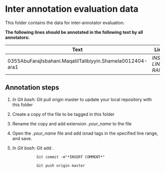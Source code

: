 # **Inter annotation evaluation data**

This folder contains the data for inter-annotator evaluation.

**The following lines should be annotated in the following text by all annotators:**

| Text | Lines |
| --- | --- |
| 0355AbuFarajIsbahani.MaqatilTalibiyyin.Shamela0012404-ara1 | *INSERT LINE RANGE* |

## **Annotation steps**

  1. *In Git bash:* 
                    Git pull origin master to update your local repository with this folder

  1. Create a copy of the file to be tagged in this folder

  1. Rename the copy and add extension .*your_name* to the file

  1. Open the *.your_name* file and add isnad tags in the specified line range, and save.

  1. *In Git bash:* 
                    Git add .

                    Git commit -m"*INSERT COMMENT*"

                    Git push origin master

